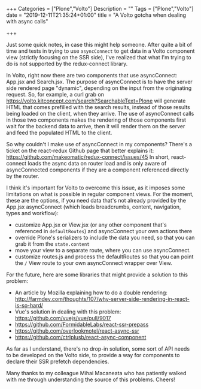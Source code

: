 +++
Categories = ["Plone","Volto"]
Description = ""
Tags = ["Plone","Volto"]
date = "2019-12-11T21:35:24+01:00"
title = "A Volto gotcha when dealing with async calls"

+++

Just some quick notes, in case this might help someone. After quite a bit of time and tests in trying to use ``asyncConnect`` to get data in a Volto component view (strictly focusing on the SSR side), I've realized that what I'm trying to do is not supported by the redux-connect library. 

In Volto, right now there are two components that use asyncConnect: App.jsx and Search.jsx. The purpose of asyncConnect is to have the server side rendered page "dynamic", depending on the input from the originating request. So, for example, a curl grab on https://volto.kitconcept.com/search?SearchableText=Plone will generate HTML that comes prefilled with the search results, instead of those results being loaded on the client, when they arrive. The use of asyncConnect calls in those two components makes the rendering of those components first wait for the backend data to arrive, then it will render them on the server and feed the populated HTML to the client.
 
So why couldn't I make use of asyncConnect in my components? There's a ticket on the react-redux Github page that better explains it: https://github.com/makeomatic/redux-connect/issues/45
In short, react-connect loads the async data on router load and is only aware of asyncConnected components if they are a component referenced directly by the router.

I think it's important for Volto to overcome this issue, as it imposes some limitations on what is possible in regular component views. For the moment, these are the options, if you need data that's not already provided by the App.jsx asyncConnect (which loads breadcrumbs, content, navigation, types and workflow):

- customize App.jsx or View.jsx (or any other component that's referenced in ``defaultRoutes``) and asyncConnect your own actions there
- override Plone's serializers to include the data you need, so that you can grab it from the ``state.content``
- move your view to a separate route, where you can use asyncConnect.
- customize routes.js and process the defaultRoutes so that you can point the ``/`` View route to your own asyncConnect wrapper over View.

For the future, here are some libraries that might provide a solution to this problem:

- An article by Mozilla explaining how to do a double rendering: http://farmdev.com/thoughts/107/why-server-side-rendering-in-react-is-so-hard/ 
- Vue's solution in dealing with this problem: https://github.com/vuejs/vue/pull/9017
- https://github.com/FormidableLabs/react-ssr-prepass
- https://github.com/overlookmotel/react-async-ssr
- https://github.com/ctrlplusb/react-async-component

As far as I understand, there's no drop-in solution, some sort of API needs to be developed on the Volto side, to provide a way for components to declare their SSR prefetch dependencies.

Many thanks to my colleague Mihai Macaneata who has patiently walked with me through understanding the source of this problems. Cheers!
